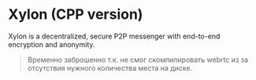 # Xylon (CPP version)
Xylon is a decentralized, secure P2P messenger with end-to-end encryption and anonymity.

> Временно заброшенно т.к. не смог скомпилировать webrtc из за отсутствия нужного количества места на диске.
